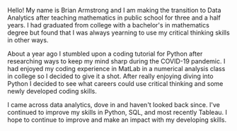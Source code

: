 Hello! My name is Brian Armstrong and I am making the transition to Data Analytics after teaching mathematics in public school for three and a half years. I had graduated from college with a bachelor's in mathematics degree but found that I was always yearning to use my critical thinking skills in other ways.

About a year ago I stumbled upon a coding tutorial for Python after researching ways to keep my mind sharp during the COVID-19 pandemic. I had enjoyed my coding experience in MatLab in a numerical analysis class in college so I decided to give it a shot. After really enjoying diving into Python I decided to see what careers could use critical thinking and some newly developed coding skills. 

I came across data analytics, dove in and haven't looked back since. I've continued to improve my skills in Python, SQL, and most recently Tableau. I hope to continue to improve and make an impact with my developing skills. 
<!---
Brian-DataAnalyst/Brian-DataAnalyst is a ✨ special ✨ repository because its `README.md` (this file) appears on your GitHub profile.
You can click the Preview link to take a look at your changes.
--->
